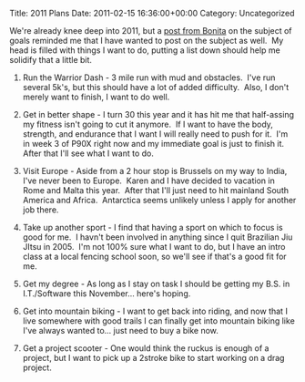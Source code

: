 Title: 2011 Plans
Date: 2011-02-15 16:36:00+00:00
Category: Uncategorized

We're already knee deep into 2011, but a [post from
Bonita](http://www.bonitajaynes.com/2011/02/15/to-do-in-2011/) on the subject
of goals reminded me that I have wanted to post on the subject as well.  My
head is filled with things I want to do, putting a list down should help me
solidify that a little bit.

  


  

  

  1. Run the Warrior Dash - 3 mile run with mud and obstacles.  I've run several 5k's, but this should have a lot of added difficulty.  Also, I don't merely want to finish, I want to do well.
  

  2. Get in better shape - I turn 30 this year and it has hit me that half-assing my fitness isn't going to cut it anymore.  If I want to have the body, strength, and endurance that I want I will really need to push for it.  I'm in week 3 of P90X right now and my immediate goal is just to finish it. After that I'll see what I want to do.
  

  3. Visit Europe - Aside from a 2 hour stop is Brussels on my way to India, I've never been to Europe.  Karen and I have decided to vacation in Rome and Malta this year.  After that I'll just need to hit mainland South America and Africa.  Antarctica seems unlikely unless I apply for another job there.
  

  4. Take up another sport - I find that having a sport on which to focus is good for me.  I havn't been involved in anything since I quit Brazilian Jiu JItsu in 2005.  I'm not 100% sure what I want to do, but I have an intro class at a local fencing school soon, so we'll see if that's a good fit for me.
  

  5. Get my degree - As long as I stay on task I should be getting my B.S. in I.T./Software this November... here's hoping.
  

  6. Get into mountain biking - I want to get back into riding, and now that I live somewhere with good trails I can finally get into mountain biking like I've always wanted to... just need to buy a bike now.
  

  7. Get a project scooter - One would think the ruckus is enough of a project, but I want to pick up a 2stroke bike to start working on a drag project.  
  

